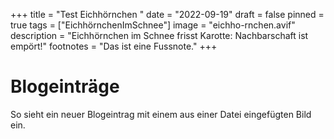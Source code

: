 +++
title = "Test Eichhörnchen "
date = "2022-09-19"
draft = false
pinned = true
tags = ["EichhörnchenImSchnee"]
image = "eichho-rnchen.avif"
description = "Eichhörnchen im Schnee frisst Karotte: Nachbarschaft ist empört!"
footnotes = "Das ist eine Fussnote."
+++
# Blogeinträge

So sieht ein neuer Blogeintrag mit einem aus einer Datei eingefügten Bild ein.